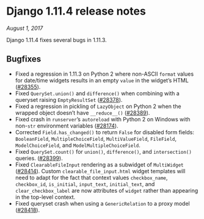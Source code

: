 # Django 1.11.4 release notes

*August 1, 2017*

Django 1.11.4 fixes several bugs in 1.11.3.

## Bugfixes

* Fixed a regression in 1.11.3 on Python 2 where non-ASCII `format` values
  for date/time widgets results in an empty `value` in the widget’s HTML
  ([#28355](https://code.djangoproject.com/ticket/28355)).
* Fixed `QuerySet.union()` and `difference()` when combining with
  a queryset raising `EmptyResultSet` ([#28378](https://code.djangoproject.com/ticket/28378)).
* Fixed a regression in pickling of `LazyObject` on Python 2 when the wrapped
  object doesn’t have `__reduce__()` ([#28389](https://code.djangoproject.com/ticket/28389)).
* Fixed crash in `runserver`’s `autoreload` with Python 2 on Windows with
  non-`str` environment variables ([#28174](https://code.djangoproject.com/ticket/28174)).
* Corrected `Field.has_changed()` to return `False` for disabled form
  fields: `BooleanField`, `MultipleChoiceField`, `MultiValueField`,
  `FileField`, `ModelChoiceField`, and `ModelMultipleChoiceField`.
* Fixed `QuerySet.count()` for `union()`, `difference()`, and
  `intersection()` queries. ([#28399](https://code.djangoproject.com/ticket/28399)).
* Fixed `ClearableFileInput` rendering as a subwidget of `MultiWidget`
  ([#28414](https://code.djangoproject.com/ticket/28414)). Custom `clearable_file_input.html` widget templates
  will need to adapt for the fact that context values
  `checkbox_name`, `checkbox_id`, `is_initial`, `input_text`,
  `initial_text`, and `clear_checkbox_label` are now attributes of
  `widget` rather than appearing in the top-level context.
* Fixed queryset crash when using a `GenericRelation` to a proxy model
  ([#28418](https://code.djangoproject.com/ticket/28418)).
